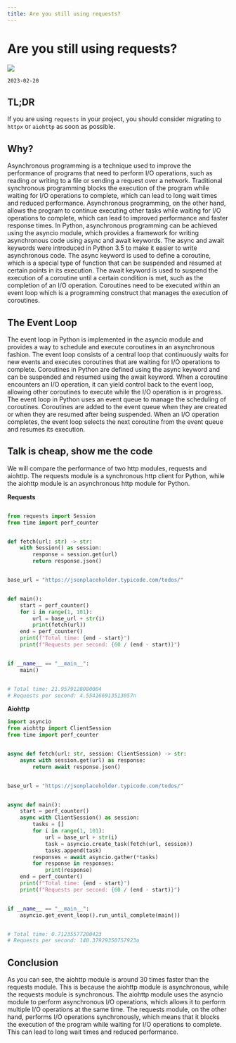 ```yaml
---
title: Are you still using requests?
---
```


# Are you still using requests?

![](/images/requests.png)

`2023-02-20`

## TL;DR

If you are using `requests` in your project, you should consider migrating to `httpx` or `aiohttp` as soon as possible.

## Why?

Asynchronous programming is a technique used to improve the performance of programs that need to perform I/O operations, such as reading or writing to a file or sending a request over a network. Traditional synchronous programming blocks the execution of the program while waiting for I/O operations to complete, which can lead to long wait times and reduced performance. Asynchronous programming, on the other hand, allows the program to continue executing other tasks while waiting for I/O operations to complete, which can lead to improved performance and faster response times.
In Python, asynchronous programming can be achieved using the asyncio module, which provides a framework for writing asynchronous code using async and await keywords.
The async and await keywords were introduced in Python 3.5 to make it easier to write asynchronous code. The async keyword is used to define a coroutine, which is a special type of function that can be suspended and resumed at certain points in its execution. The await keyword is used to suspend the execution of a coroutine until a certain condition is met, such as the completion of an I/O operation. Coroutines need to be executed within an event loop which is a programming construct that manages the execution of coroutines.

## The Event Loop

The event loop in Python is implemented in the asyncio module and provides a way to schedule and execute coroutines in an asynchronous fashion. The event loop consists of a central loop that continuously waits for new events and executes coroutines that are waiting for I/O operations to complete.
Coroutines in Python are defined using the async keyword and can be suspended and resumed using the await keyword. When a coroutine encounters an I/O operation, it can yield control back to the event loop, allowing other coroutines to execute while the I/O operation is in progress.
The event loop in Python uses an event queue to manage the scheduling of coroutines. Coroutines are added to the event queue when they are created or when they are resumed after being suspended. When an I/O operation completes, the event loop selects the next coroutine from the event queue and resumes its execution.

## Talk is cheap, show me the code

We will compare the performance of two http modules, requests and aiohttp. The requests module is a synchronous http client for Python, while the aiohttp module is an asynchronous http module for Python.

__Requests__

```python

from requests import Session
from time import perf_counter


def fetch(url: str) -> str:
    with Session() as session:
        response = session.get(url)
        return response.json()


base_url = "https://jsonplaceholder.typicode.com/todos/"


def main():
    start = perf_counter()
    for i in range(1, 101):
        url = base_url + str(i)
        print(fetch(url))
    end = perf_counter()
    print(f"Total time: {end - start}")
    print(f"Requests per second: {60 / (end - start)}")


if __name__ == "__main__":
    main()


# Total time: 21.9579128080004
# Requests per second: 4.554166913513057n
```

__Aiohttp__

```python
import asyncio
from aiohttp import ClientSession
from time import perf_counter


async def fetch(url: str, session: ClientSession) -> str:
    async with session.get(url) as response:
        return await response.json()


base_url = "https://jsonplaceholder.typicode.com/todos/"


async def main():
    start = perf_counter()
    async with ClientSession() as session:
        tasks = []
        for i in range(1, 101):
            url = base_url + str(i)
            task = asyncio.create_task(fetch(url, session))
            tasks.append(task)
        responses = await asyncio.gather(*tasks)
        for response in responses:
            print(response)
    end = perf_counter()
    print(f"Total time: {end - start}")
    print(f"Requests per second: {60 / (end - start)}")


if __name__ == "__main__":
    asyncio.get_event_loop().run_until_complete(main())


# Total time: 0.71235577200423
# Requests per second: 140.37929350757923o
```

## Conclusion

As you can see, the aiohttp module is around 30 times faster than the requests module. This is because the aiohttp module is asynchronous, while the requests module is synchronous. The aiohttp module uses the asyncio module to perform asynchronous I/O operations, which allows it to perform multiple I/O operations at the same time. The requests module, on the other hand, performs I/O operations synchronously, which means that it blocks the execution of the program while waiting for I/O operations to complete. This can lead to long wait times and reduced performance.